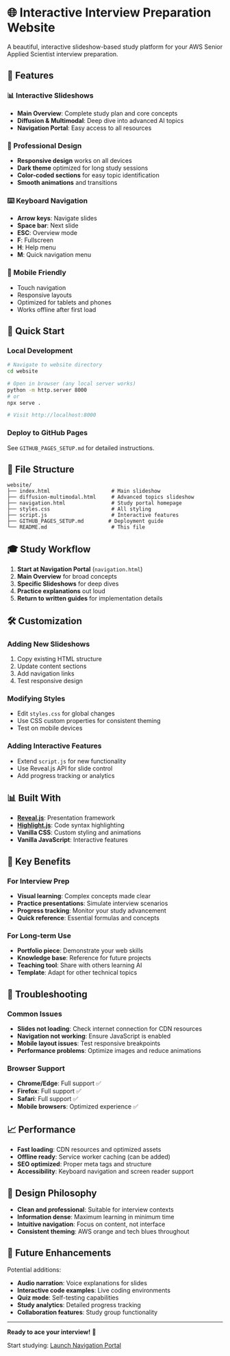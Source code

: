# 🌐 Interactive Interview Preparation Website

A beautiful, interactive slideshow-based study platform for your AWS Senior Applied Scientist interview preparation.

## 🎯 Features

### 📊 Interactive Slideshows
- **Main Overview**: Complete study plan and core concepts
- **Diffusion & Multimodal**: Deep dive into advanced AI topics
- **Navigation Portal**: Easy access to all resources

### 🎨 Professional Design
- **Responsive design** works on all devices
- **Dark theme** optimized for long study sessions
- **Color-coded sections** for easy topic identification
- **Smooth animations** and transitions

### ⌨️ Keyboard Navigation
- **Arrow keys**: Navigate slides
- **Space bar**: Next slide
- **ESC**: Overview mode
- **F**: Fullscreen
- **H**: Help menu
- **M**: Quick navigation menu

### 📱 Mobile Friendly
- Touch navigation
- Responsive layouts
- Optimized for tablets and phones
- Works offline after first load

## 🚀 Quick Start

### Local Development
```bash
# Navigate to website directory
cd website

# Open in browser (any local server works)
python -m http.server 8000
# or
npx serve .

# Visit http://localhost:8000
```

### Deploy to GitHub Pages
See `GITHUB_PAGES_SETUP.md` for detailed instructions.

## 📁 File Structure

```
website/
├── index.html                    # Main slideshow
├── diffusion-multimodal.html     # Advanced topics slideshow
├── navigation.html               # Study portal homepage
├── styles.css                    # All styling
├── script.js                     # Interactive features
├── GITHUB_PAGES_SETUP.md        # Deployment guide
└── README.md                     # This file
```

## 🎓 Study Workflow

1. **Start at Navigation Portal** (`navigation.html`)
2. **Main Overview** for broad concepts
3. **Specific Slideshows** for deep dives
4. **Practice explanations** out loud
5. **Return to written guides** for implementation details

## 🛠️ Customization

### Adding New Slideshows
1. Copy existing HTML structure
2. Update content sections
3. Add navigation links
4. Test responsive design

### Modifying Styles
- Edit `styles.css` for global changes
- Use CSS custom properties for consistent theming
- Test on mobile devices

### Adding Interactive Features
- Extend `script.js` for new functionality
- Use Reveal.js API for slide control
- Add progress tracking or analytics

## 📊 Built With

- **[Reveal.js](https://revealjs.com/)**: Presentation framework
- **[Highlight.js](https://highlightjs.org/)**: Code syntax highlighting
- **Vanilla CSS**: Custom styling and animations
- **Vanilla JavaScript**: Interactive features

## 🎯 Key Benefits

### For Interview Prep
- **Visual learning**: Complex concepts made clear
- **Practice presentations**: Simulate interview scenarios
- **Progress tracking**: Monitor your study advancement
- **Quick reference**: Essential formulas and concepts

### For Long-term Use
- **Portfolio piece**: Demonstrate your web skills
- **Knowledge base**: Reference for future projects
- **Teaching tool**: Share with others learning AI
- **Template**: Adapt for other technical topics

## 🔧 Troubleshooting

### Common Issues
- **Slides not loading**: Check internet connection for CDN resources
- **Navigation not working**: Ensure JavaScript is enabled
- **Mobile layout issues**: Test responsive breakpoints
- **Performance problems**: Optimize images and reduce animations

### Browser Support
- **Chrome/Edge**: Full support ✅
- **Firefox**: Full support ✅
- **Safari**: Full support ✅
- **Mobile browsers**: Optimized experience ✅

## 📈 Performance

- **Fast loading**: CDN resources and optimized assets
- **Offline ready**: Service worker caching (can be added)
- **SEO optimized**: Proper meta tags and structure
- **Accessibility**: Keyboard navigation and screen reader support

## 🎨 Design Philosophy

- **Clean and professional**: Suitable for interview contexts
- **Information dense**: Maximum learning in minimum time
- **Intuitive navigation**: Focus on content, not interface
- **Consistent theming**: AWS orange and tech blues throughout

## 🚀 Future Enhancements

Potential additions:
- **Audio narration**: Voice explanations for slides
- **Interactive code examples**: Live coding environments
- **Quiz mode**: Self-testing capabilities
- **Study analytics**: Detailed progress tracking
- **Collaboration features**: Study group functionality

---

**Ready to ace your interview!** 🎯

Start studying: [Launch Navigation Portal](navigation.html)
